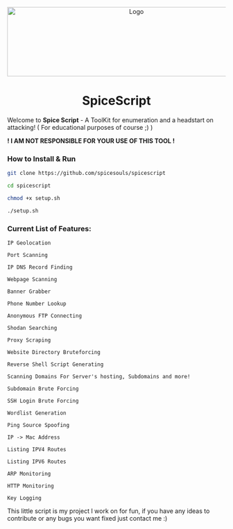 <p align="center">
  <a href="https://github.com/spicesouls/spicescript">
    <img src="spicescriptv2.PNG" alt="Logo" width="580" height="160">
  </a>
  <h1 align="center">SpiceScript</h1>
</p>

Welcome to **Spice Script** - A ToolKit for enumeration and a headstart on attacking! ( For educational purposes of course ;) )

**! I AM NOT RESPONSIBLE FOR YOUR USE OF THIS TOOL !**

### How to Install & Run
```bash
git clone https://github.com/spicesouls/spicescript

cd spicescript

chmod +x setup.sh

./setup.sh
```

### Current List of Features:
```
IP Geolocation

Port Scanning

IP DNS Record Finding

Webpage Scanning

Banner Grabber

Phone Number Lookup

Anonymous FTP Connecting

Shodan Searching

Proxy Scraping

Website Directory Bruteforcing

Reverse Shell Script Generating

Scanning Domains For Server's hosting, Subdomains and more!

Subdomain Brute Forcing

SSH Login Brute Forcing

Wordlist Generation

Ping Source Spoofing

IP -> Mac Address

Listing IPV4 Routes

Listing IPV6 Routes

ARP Monitoring

HTTP Monitoring

Key Logging
```

This little script is my project I work on for fun, if you have any ideas to contribute or any bugs you want fixed just contact me :)
